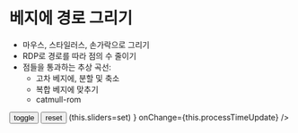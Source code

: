 # 베지에 경로 그리기

- 마우스, 스타일러스, 손가락으로 그리기
- RDP로 경로를 따라 점의 수 줄이기
- 점들을 통과하는 추상 곡선:
  - 고차 베지에, 분할 및 축소
  - 복합 베지에 맞추기
  - catmull-rom

<div class="figure">
  <Graphic title="베지에 곡선 맞추기" setup={this.setup} draw={this.draw} onClick={this.onClick}>
    <button onClick={this.toggle}>toggle</button>
    <button onClick={this.reset}>reset</button>
    <SliderSet ref={ set => (this.sliders=set) } onChange={this.processTimeUpdate} />
  </Graphic>
</div>
